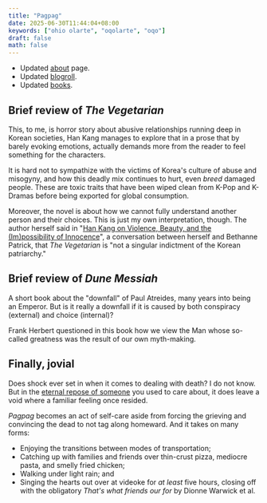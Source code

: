 ```yaml
---
title: "Pagpag"
date: 2025-06-30T11:44:04+08:00
keywords: ["ohio olarte", "oqolarte", "oqo"]
draft: false
math: false
---
```


- Updated [about](/about) page.
- Updated [blogroll](/blogroll).
- Updated [books](/books).

## Brief review of *The Vegetarian*

This, to me, is horror story about abusive relationships running deep in Korean
societies, Han Kang manages to explore that in a prose that by barely
evoking emotions, actually demands more from the reader to feel
something for the characters.

It is hard not to sympathize with the victims of Korea's culture of
abuse and misogyny, and how this deadly mix continues to hurt, even
*breed* damaged people. These are toxic traits that have been wiped
clean from K-Pop and K-Dramas before being exported for global
consumption.

Moreover, the novel is about how we cannot fully understand another
person and their choices. This is just my own interpretation, though.
The author herself said in "[Han Kang on Violence, Beauty, and the (Im)possibility of Innocence](https://lithub.com/han-kang-on-violence-beauty-and-the-impossibility-of-innocence/)", a conversation between herself and
Bethanne Patrick, that *The Vegetarian* is "not a
singular indictment of the Korean patriarchy."

## Brief review of *Dune Messiah*

A short book about the "downfall" of Paul Atreides, many years into
being an Emperor. But is it really a downfall if it is caused by both
conspiracy (external) and choice (internal)?

Frank Herbert questioned in this book how we view the Man whose
so-called greatness was the result of our own myth-making.

## Finally, jovial

Does shock ever set in when it comes to dealing with death? I do not
know. But in the [eternal repose of someone](/281) you used to care about, it
does leave a void where a familiar feeling once resided.

*Pagpag* becomes an act of self-care aside from forcing the grieving and
convincing the dead to not tag along homeward. And it takes on many
forms:

- Enjoying the transitions between modes of transportation;
- Catching up with families and friends over thin-crust pizza, mediocre
  pasta, and smelly fried chicken;
- Walking under light rain; and
- Singing the hearts out over at videoke for *at least* five hours,
  closing off with the obligatory *That's what friends our for* by
  Dionne Warwick et al.
